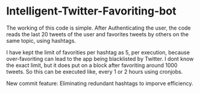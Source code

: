 Intelligent-Twitter-Favoriting-bot
==================================

The working of this code is simple. After Authenticating the user, the code reads the last 20 tweets of the user and favorites tweets by others on the same topic, using hashtags. 

I have kept the limit of favorities per hashtag as 5, per execution, because over-favoriting can lead to the app being blacklisted by Twitter. I dont know the exact limit, but it does put on a block after favoriting around 1000 tweets. So this can be executed like, every 1 or 2 hours using cronjobs. 

New commit feature:
Eliminating redundant hashtags to imporve efficiency.
